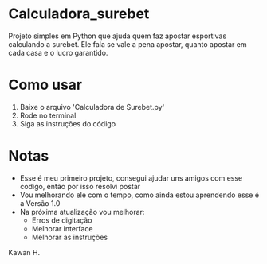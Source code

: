 # Calculadora_surebet

Projeto simples em Python que ajuda quem faz apostar esportivas calculando a surebet.
Ele fala se vale a pena apostar, quanto apostar em cada casa e o lucro garantido.

# Como usar

1. Baixe o arquivo 'Calculadora de Surebet.py'
2. Rode no terminal
3. Siga as instruções do código

# Notas

- Esse é meu primeiro projeto, consegui ajudar uns amigos com esse codigo, então por isso resolvi postar
- Vou melhorando ele com o tempo, como ainda estou aprendendo esse é a Versão 1.0
- Na próxima atualização vou melhorar:
  - Erros de digitação
  - Melhorar interface
  - Melhorar as instruções

 Kawan H.
